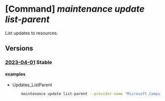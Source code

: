# [Command] _maintenance update list-parent_

List updates to resources.

## Versions

### [2023-04-01](/Resources/mgmt-plane/L3N1YnNjcmlwdGlvbnMve30vcmVzb3VyY2Vncm91cHMve30vcHJvdmlkZXJzL3t9L3t9L3t9L3t9L3t9L3Byb3ZpZGVycy9taWNyb3NvZnQubWFpbnRlbmFuY2UvdXBkYXRlcw==/2023-04-01.xml) **Stable**

<!-- mgmt-plane /subscriptions/{}/resourcegroups/{}/providers/{}/{}/{}/{}/{}/providers/microsoft.maintenance/updates 2023-04-01 -->

#### examples

- Updates_ListParent
    ```bash
        maintenance update list-parent --provider-name "Microsoft.Compute" --resource-group "examplerg" --resource-name "1" --resource-parent-name "smdtest1" --resource-parent-type "virtualMachineScaleSets" --resource-type "virtualMachines"
    ```
